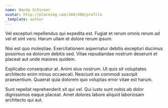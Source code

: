 ```yaml
---
name: Wanda Schinner
avatar: http://placeimg.com/344/480/profile
_template: author
---
```

Vel excepturi repellendus qui expedita est. Fugiat et rerum omnis rerum ad vel et sint vero. Harum ullam et dolore rerum ipsum.
  
Nisi est quo molestiae. Exercitationem aspernatur debitis excepturi ducimus possimus ea dolorum debitis sed. Vitae repudiandae nostrum deserunt et placeat aut unde maiores quidem.
  
Explicabo consequatur at. Animi eius nostrum. Ut quis sit voluptates architecto enim minus occaecati. Nesciunt ex commodi suscipit praesentium. Quaerat quia dolorem quo voluptas error vitae est harum.
  
Sunt repellat reprehenderit sit qui vel. Qui iusto sunt nobis ab dolor dignissimos eaque placeat. Amet dolores labore aliquid laboriosam architecto qui aut.
